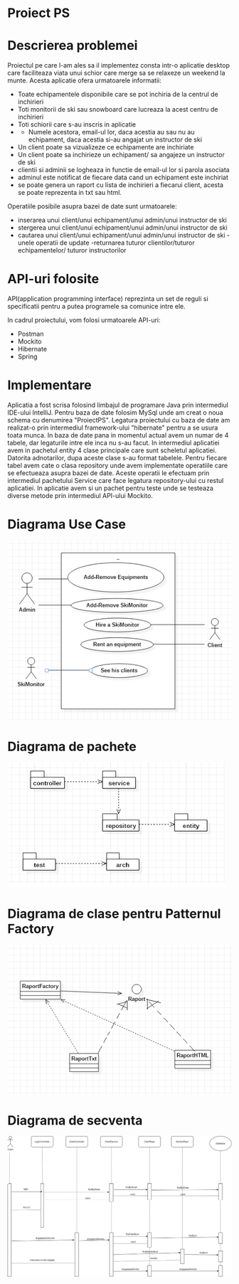 # Proiect PS

# Descrierea problemei 
Proiectul pe care l-am ales sa il implementez consta intr-o aplicatie desktop care faciliteaza viata unui schior care merge sa se relaxeze un weekend la munte.
Acesta aplicatie ofera urmatoarele informatii:
 - Toate echipamentele disponibile care se pot inchiria de la centrul de inchirieri
 - Toti monitorii de ski sau snowboard care lucreaza la acest centru de inchirieri 
 - Toti schiorii care s-au inscris in aplicatie 
 - - Numele acestora, email-ul lor, daca acestia au sau nu au echipament, daca acestia si-au angajat un instructor de ski
 - Un client poate sa vizualizeze ce echipamente are inchiriate 
 - Un client poate sa inchirieze un echipament/ sa angajeze un instructor de ski 
 - clientii si adminii se logheaza in functie de email-ul lor si parola asociata 
 - adminul este notificat de fiecare data cand un echipament este inchiriat
 - se poate genera un raport cu lista de inchirieri a fiecarui client, acesta se poate reprezenta in txt sau html.
 
Operatiile posibile asupra bazei de date sunt urmatoarele:
- inserarea unui client/unui echipament/unui admin/unui instructor de ski
- stergerea unui client/unui echipament/unui admin/unui instructor de ski
 - cautarea unui client/unui echipament/unui admin/unui instructor de ski 
 -unele operatii de update 
 -returnarea tuturor clientilor/tuturor echipamentelor/ tuturor instructorilor

 # API-uri folosite 
 API(application programming interface) reprezinta un set de reguli si specificatii pentru a putea programele sa comunice intre ele.
 
 In cadrul proiectului, vom folosi urmatoarele API-uri:
  - Postman
  - Mockito
  - Hibernate
  - Spring
  
 # Implementare 
 Aplicatia a fost scrisa folosind limbajul de programare Java prin intermediul IDE-ului IntelliJ. Pentru baza de date folosim MySql unde am creat o noua schema cu denumirea "ProiectPS". Legatura proiectului cu baza de date am realizat-o prin intermediul framework-ului "hibernate" pentru a se usura toata munca. In baza de date pana in momentul actual avem un numar de 4 tabele, dar legaturile intre ele inca nu s-au facut.
In intermediul aplicatiei avem in pachetul entity 4 clase principale care sunt scheletul aplicatiei. Datorita adnotarilor, dupa aceste clase s-au format tabelele. Pentru fiecare tabel avem cate o clasa repository unde avem implementate operatiile care se efectueaza asupra bazei de date. 
Aceste operatii le efectuam prin intermediul pachetului Service care face legatura repository-ului cu restul aplicatiei.
In aplicatie avem si un pachet pentru teste unde se testeaza diverse metode prin intermediul API-ului Mockito. 

 # Diagrama Use Case
![UseCase Diagram](UseCase.png)

 # Diagrama de pachete
![Package Diagram](pachete.png)

 # Diagrama de clase pentru Patternul Factory 
 ![Factory Diagram](Factory.png)
 # Diagrama de secventa 
 ![Diagrama secventa](diagrama.png)
